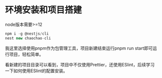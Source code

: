 # 环境安装和项目搭建

 node版本需要>=12

 ```js
 npm i -g @nestjs/cli
 nest new chaochao-cli
 ```
 我这里选择使用pnpm作为包管理工具，项目新建结束运行pnpm run start即可运行项目，轻松简单。

 看新建的项目目录可以看到，项目中不仅使用Prettier，还使用ESlint，后续学习一下如何使用ESlint的配置安装。